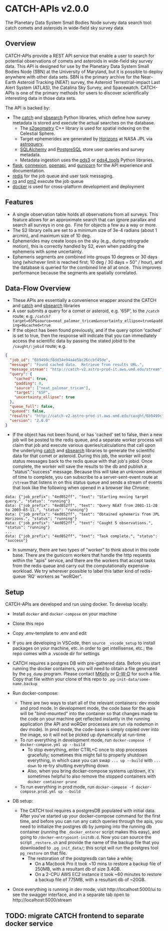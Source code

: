 # CATCH-APIs v2.0.0

The Planetary Data System Small Bodies Node survey data search tool: catch comets and asteroids in wide-field sky survey data.

## Overview

CATCH-APIs provide a REST API service that enable a user to search for potential observations of comets and asteroids in wide-field sky survey data. This API is designed for use by the Planetary Data System Small Bodies Node (SBN) at the University of Maryland, but it is possible to deploy anywhere with other data sets. SBN is the primary archive for the Near-Earth Asteroid Tracking (NEAT) survey, the Asteroid Terrestrial-impact Last Alert System (ATLAS), the Catalina Sky Survey, and Spacewatch. CATCH-APIs is one of the primary methods for users to discover scientifically interesting data in those data sets.

The API is backed by:

- The [catch](https://github.com/Small-Bodies-Node/catch) and [sbsearch](https://github.com/Small-Bodies-Node/sbsearch) Python libraries, which define how survey metadata is stored and execute the actual searches on the database.
  - The [s2geometry](http://s2geometry.io/) C++ library is used for spatial indexing on the Celestial Sphere.
  - Target ephemerides are generated by [Horizons](https://ssd.jpl.nasa.gov/horizons/) at NASA JPL via [astroquery](https://astroquery.readthedocs.io/).
  - [SQLAlchemy](https://www.sqlalchemy.org/) and [PostgreSQL](https://www.postgresql.org/) store user queries and survey metadata.
  - Metadata ingestion uses the [pds3](https://github.com/mkelley/pds3) or [pds4_tools](https://github.com/Small-Bodies-Node/pds4_tools) Python libraries.
- [flask](https://flask.palletsprojects.com/), [connexion](https://connexion.readthedocs.io/), [openapi](https://swagger.io/specification/), and [gunicorn](https://gunicorn.org/) for the API experience and documentation.
- [redis](https://redis.io/) for the job queue and user task messaging.
- [rq](https://python-rq.org/) and [pm2](https://pm2.keymetrics.io/) execute the job queue
- [docker](https://www.docker.com/) is used for cross-platform development and deployment

## Features

- A single observation table holds all observations from all surveys. This feature allows for an approximate search that can ignore parallax and search all surveys in one go.  Fine for objects a few au a way or more.
- The S2 library cells are set to a minimum size of 3e-4 radians (about 1 arcmin), and maximum size of 10 deg.
- Ephemerides may create loops on the sky (e.g., during retrograde motion), this is correctly handled by S2, even when padding the ephemeris with some uncertainty.
- Ephemeris segments are combined into groups 10 degrees or 30 days long (whichever limit is reached first; 10 deg / 30 days = 50" / hour), and the database is queried for the combined line all at once.  This improves performance because the segments are spatially correlated.

## Data-Flow Overview

- These APIs are essentially a convenience wrapper around the CATCH and [catch](https://github.com/Small-Bodies-Node/catch) and [sbsearch](https://github.com/Small-Bodies-Node/sbsearch) libraries
- A user submits a query for a comet or asteroid, e.g. '65P', to the `/catch` route; e.g. `/catch?target=65P&source=neat_palomar_tricam&uncertainty_ellipse=true&padding=0&cached=true`
- If the object has been found previously, and if the query option 'cached' is set to true, then the response will indicate that you can immediately access the scientific data by passing the stated jobid to the `/caught/:jobid` route; e.g.

```json
{
  "job_id": "6b9499cf8dd34e94a4e5bc26ccbf45de",
  "message": "Found cached data.  Retrieve from results URL.",
  "message_stream": "http://catch-v2.astro-prod-it.aws.umd.edu/stream",
  "query": {
    "cached": true,
    "padding": 0,
    "source": ["neat_palomar_tricam"],
    "target": "65P",
    "uncertainty_ellipse": true
  },
  "queue_full": false,
  "queued": false,
  "results": "http://catch-v2.astro-prod-it.aws.umd.edu/caught/6b9499cf8dd34e94a4e5bc26ccbf45de",
  "version": "2.0.0"
}
```

- If the object has not been found, or has 'cached' set to false, then a new job will be posted to the redis queue, and a separate worker process will claim that job and execute various queries/calculations that call upon the underlying [catch](https://github.com/Small-Bodies-Node/catch) and [sbsearch](https://github.com/Small-Bodies-Node/sbsearch) libraries to generate the scientific data for that comet or asteroid. During this job, the worker will post status messages back to the redis queue with that job's jobid. Once complete, the worker will save the results to the db and publish a "status":"success" message. Because this will take an unknown amount of time to complete, you can subscribe to a server-sent-event route at `/stream` that listens in on this status queue and sends a stream of events that look like the following when opened in a browser like Chrome:

```
data: {"job_prefix": "4ed052ff", "text": "Starting moving target query.", "status": "running"}
data: {"job_prefix": "4ed052ff", "text": "Query NEAT from 2001-11-20 to 2003-03-11.", "status": "running"}
data: {"job_prefix": "4ed052ff", "text": "Obtained ephemeris from JPL Horizons.", "status": "running"}
data: {"job_prefix": "4ed052ff", "text": "Caught 5 observations.", "status": "running"}
...
data: {"job_prefix": "4ed052ff", "text": "Task complete.", "status": "success"}
```

- In summary, there are two types of "worker" to think about in this code base. There are the gunicorn workers that handle the http requests within the "apis" service, and there are the workers that accept tasks from the redis queue and carry out the computationally expensive workload. We try wherever possible to label this latter kind of redis-queue 'RQ' workers as "woRQer".

## Setup

CATCH-APIs are developed and run using docker. To develop locally:

- Install `docker` and `docker-compose` on your machine
- Clone this repo
- Copy .env-template to .env and edit
- If you are developing in VSCode, then `source _vscode_setup` to install packages on your machine, etc. in order to get intellisense, etc.; the repo comes with a .vscode dir for settings
- CATCH requires a postgres DB with pre-gathered data. Before you start running the docker containers, you will need to obtain a file generated by the `pg_dump` program. Please contact [MKelly](https://github.com/mkelley) or [D-W-D](https://github.com/d-w-d) for such a file. Copy that file within your clone of this repo to `.pg-init-data/some-name.backup`
- Run docker-compose:

  - There are two ways to start all of the relevant containers: dev mode and prod mode. In development mode, the code base for the apis will be "bind-mounted" into the container so that changes made to the code on your machine get reflected instantly in the running application (the API and woRQer processes are run via nodemon in dev mode). In prod mode, the code-base is simply copied over into the image, so it will not be picked up dynamically at run-time
  - To run everything in development mode, run `docker-compose -f docker-compose.yml up --build`
    - To stop everything, enter CTRL+C once to stop processes gracefully; sometimes this might fail to properly shutdown everything, in which case you can swap `... up --build` with `... down` to re-try shutting everything down
    - Also, when you bring docker-compose systems up/down, it's sometimes helpful to also remove the stopped containers with `docker container prune`
  - To run everything in prod mode, run `docker-compose -f docker-compose.prod.yml up --build`

- DB setup:

  - The CATCH tool requires a postgresDB populated with initial data. After you've started up your docker-compose command for the first time, and before you can run any catch queries through the apis, you need to initialize the postgres db by jumping into the running db container (running the `_docker_enterer` script makes this easy), and going to `/docker-entrypoint-initdb.d`. Now you can source the script `_restore.sh` and provide the name of the backup file that you downloaded to `.pg_init_data/`; this script will run the postgres tool `pg_restore` on that file.
    - The restoration of the postgresdb can take a while;
      - On a Macbook Pro it took ~10 mins to restore a backup file of 250MB, with a resultant db of size 3.4GB.
      - On a 2-CPU AWS EC2 instance it took ~60 minutes to restore a backup file of 775MB, with a resultant db of ~20GB.

- Once everything is running in dev mode, visit http://localhost:5000/ui to see the swagger interface, and in a separate tab open to http://localhost:5000/stream

## TODO: migrate CATCH frontend to separate docker service
